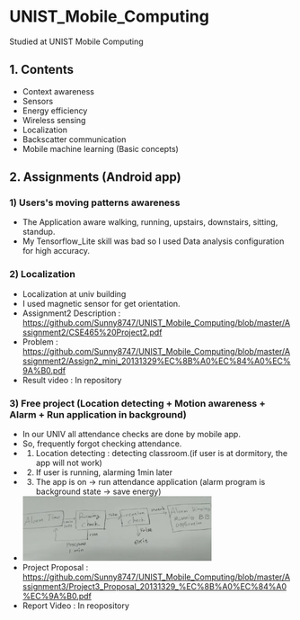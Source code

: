 # UNIST_Mobile_Computing

Studied at UNIST Mobile Computing

## 1. Contents

- Context awareness
- Sensors
- Energy efficiency
- Wireless sensing
- Localization
- Backscatter communication
- Mobile machine learning (Basic concepts)

## 2. Assignments (Android app)

### 1) Users's moving patterns awareness

- The Application aware walking, running, upstairs, downstairs, sitting, standup.
- My Tensorflow_Lite skill was bad so I used Data analysis configuration for high accuracy.

### 2) Localization

- Localization at univ building
- I used magnetic sensor for get orientation.
- Assignment2 Description : <https://github.com/Sunny8747/UNIST_Mobile_Computing/blob/master/Assignment2/CSE465%20Project2.pdf>
- Problem : <https://github.com/Sunny8747/UNIST_Mobile_Computing/blob/master/Assignment2/Assign2_mini_20131329%EC%8B%A0%EC%84%A0%EC%9A%B0.pdf>
- Result video : In repository

### 3) Free project (Location detecting + Motion awareness + Alarm + Run application in background)

- In our UNIV all attendance checks are done by mobile app.
- So, frequently forgot checking attendance.
- 1. Location detecting : detecting classroom.(if user is at dormitory, the app will not work)
- 2. If user is running, alarming 1min later
- 3. The app is on -> run attendance application (alarm program is background state -> save energy)
- <img src="https://github.com/Sunny8747/UNIST_Mobile_Computing/blob/master/Assignment3/concepts.png" width="70%" height="60%" title="px(픽셀) 크기 설정" alt="Result"></img>
- Project Proposal : <https://github.com/Sunny8747/UNIST_Mobile_Computing/blob/master/Assignment3/Project3_Proposal_20131329_%EC%8B%A0%EC%84%A0%EC%9A%B0.pdf>
- Report Video : In reopository
